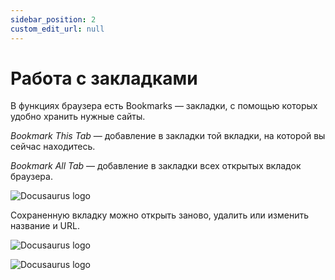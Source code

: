 ```yaml
---
sidebar_position: 2
custom_edit_url: null
---
```


# Работа с закладками

В функциях браузера есть Bookmarks — закладки, с помощью которых удобно хранить нужные сайты.

_Bookmark This Tab_ — добавление в закладки той вкладки, на которой вы сейчас находитесь.

_Bookmark All Tab_ — добавление в закладки всех открытых вкладок браузера.

![Docusaurus logo](/img/docusaurus.png)

Сохраненную вкладку можно открыть заново, удалить или изменить название и URL.

![Docusaurus logo](/img/docusaurus.png)

![Docusaurus logo](/img/docusaurus.png)
